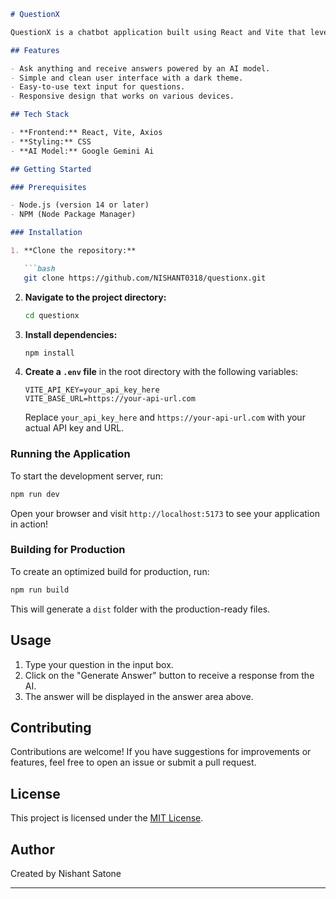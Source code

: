 
```markdown
# QuestionX

QuestionX is a chatbot application built using React and Vite that leverages AI to answer user queries. The app is designed with a coder/hacker vibe, reminiscent of a command prompt, providing an engaging user experience.

## Features

- Ask anything and receive answers powered by an AI model.
- Simple and clean user interface with a dark theme.
- Easy-to-use text input for questions.
- Responsive design that works on various devices.

## Tech Stack

- **Frontend:** React, Vite, Axios
- **Styling:** CSS
- **AI Model:** Google Gemini Ai 

## Getting Started

### Prerequisites

- Node.js (version 14 or later)
- NPM (Node Package Manager)

### Installation

1. **Clone the repository:**

   ```bash
   git clone https://github.com/NISHANT0318/questionx.git
   ```

2. **Navigate to the project directory:**

   ```bash
   cd questionx
   ```

3. **Install dependencies:**

   ```bash
   npm install
   ```

4. **Create a `.env` file** in the root directory with the following variables:

   ```plaintext
   VITE_API_KEY=your_api_key_here
   VITE_BASE_URL=https://your-api-url.com
   ```

   Replace `your_api_key_here` and `https://your-api-url.com` with your actual API key and URL.

### Running the Application

To start the development server, run:

```bash
npm run dev
```

Open your browser and visit `http://localhost:5173` to see your application in action!

### Building for Production

To create an optimized build for production, run:

```bash
npm run build
```

This will generate a `dist` folder with the production-ready files.

## Usage

1. Type your question in the input box.
2. Click on the "Generate Answer" button to receive a response from the AI.
3. The answer will be displayed in the answer area above.

## Contributing

Contributions are welcome! If you have suggestions for improvements or features, feel free to open an issue or submit a pull request.

## License

This project is licensed under the [MIT License](LICENSE).

## Author

Created by Nishant Satone

---
